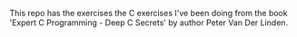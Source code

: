 This repo has the exercises the C exercises I've been doing from the book 'Expert C Programming - Deep C Secrets' by author Peter Van Der Linden. 
